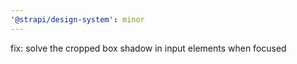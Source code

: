 ```yaml
---
'@strapi/design-system': minor
---
```


fix: solve the cropped box shadow in input elements when focused
